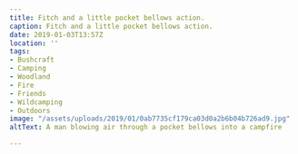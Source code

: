 ```yaml
---
title: Fitch and a little pocket bellows action.
caption: Fitch and a little pocket bellows action.
date: 2019-01-03T13:57Z
location: ''
tags:
- Bushcraft
- Camping
- Woodland
- Fire
- Friends
- Wildcamping
- Outdoors
image: "/assets/uploads/2019/01/0ab7735cf179ca03d0a2b6b04b726ad9.jpg"
altText: A man blowing air through a pocket bellows into a campfire

---
```


